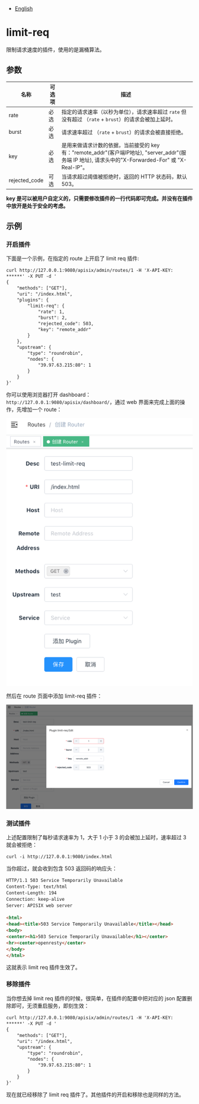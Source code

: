<!--
#
# Licensed to the Apache Software Foundation (ASF) under one or more
# contributor license agreements.  See the NOTICE file distributed with
# this work for additional information regarding copyright ownership.
# The ASF licenses this file to You under the Apache License, Version 2.0
# (the "License"); you may not use this file except in compliance with
# the License.  You may obtain a copy of the License at
#
#     http://www.apache.org/licenses/LICENSE-2.0
#
# Unless required by applicable law or agreed to in writing, software
# distributed under the License is distributed on an "AS IS" BASIS,
# WITHOUT WARRANTIES OR CONDITIONS OF ANY KIND, either express or implied.
# See the License for the specific language governing permissions and
# limitations under the License.
#
-->

- [English](../../plugins/limit-req.md)

# limit-req

限制请求速度的插件，使用的是漏桶算法。

## 参数

|名称          |可选项  |描述|
|---------     |--------|-----------|
|rate          |必选|指定的请求速率（以秒为单位），请求速率超过 `rate` 但没有超过 （`rate` + `brust`）的请求会被加上延时。|
|burst         |必选|请求速率超过 （`rate` + `brust`）的请求会被直接拒绝。|
| key          |必选|是用来做请求计数的依据，当前接受的 key 有："remote_addr"(客户端IP地址), "server_addr"(服务端 IP 地址), 请求头中的"X-Forwarded-For" 或 "X-Real-IP"。|
|rejected_code |可选|当请求超过阈值被拒绝时，返回的 HTTP 状态码，默认 503。|

**key 是可以被用户自定义的，只需要修改插件的一行代码即可完成。并没有在插件中放开是处于安全的考虑。**

## 示例

### 开启插件

下面是一个示例，在指定的 route 上开启了 limit req 插件:

```shell
curl http://127.0.0.1:9080/apisix/admin/routes/1 -H 'X-API-KEY: ******' -X PUT -d '
{
    "methods": ["GET"],
    "uri": "/index.html",
    "plugins": {
        "limit-req": {
            "rate": 1,
            "burst": 2,
            "rejected_code": 503,
            "key": "remote_addr"
        }
    },
    "upstream": {
        "type": "roundrobin",
        "nodes": {
            "39.97.63.215:80": 1
        }
    }
}'
```

你可以使用浏览器打开 dashboard：`http://127.0.0.1:9080/apisix/dashboard/`，通过 web 界面来完成上面的操作，先增加一个 route：

![添加路由](../../images/plugin/limit-req-1.png)

然后在 route 页面中添加 limit-req 插件：

![添加插件](../../images/plugin/limit-req-2.png)

### 测试插件

上述配置限制了每秒请求速率为 1，大于 1 小于 3 的会被加上延时，速率超过 3 就会被拒绝：

```shell
curl -i http://127.0.0.1:9080/index.html
```

当你超过，就会收到包含 503 返回码的响应头：

```html
HTTP/1.1 503 Service Temporarily Unavailable
Content-Type: text/html
Content-Length: 194
Connection: keep-alive
Server: APISIX web server

<html>
<head><title>503 Service Temporarily Unavailable</title></head>
<body>
<center><h1>503 Service Temporarily Unavailable</h1></center>
<hr><center>openresty</center>
</body>
</html>
```

这就表示 limit req 插件生效了。

### 移除插件

当你想去掉 limit req 插件的时候，很简单，在插件的配置中把对应的 json 配置删除即可，无须重启服务，即刻生效：

```shell
curl http://127.0.0.1:9080/apisix/admin/routes/1 -H 'X-API-KEY: ******' -X PUT -d '
{
    "methods": ["GET"],
    "uri": "/index.html",
    "upstream": {
        "type": "roundrobin",
        "nodes": {
            "39.97.63.215:80": 1
        }
    }
}'
```

现在就已经移除了 limit req 插件了。其他插件的开启和移除也是同样的方法。
